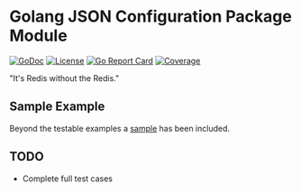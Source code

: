 # Golang JSON Configuration Package Module

[![GoDoc](https://godoc.org/github.com/rwxrob/conf-go?status.svg)](https://godoc.org/github.com/rwxrob/conf-go)
[![License](https://img.shields.io/badge/license-Apache2-brightgreen.svg)](LICENSE)
[![Go Report
Card](https://goreportcard.com/badge/github.com/rwxrob/conf-go)](https://goreportcard.com/report/github.com/rwxrob/conf-go)
[![Coverage](https://gocover.io/_badge/github.com/rwxrob/conf-go)](https://gocover.io/github.com/rwxrob/conf-go)

"It's Redis without the Redis."

## Sample Example

Beyond the testable examples a [sample](sample) has been included.

## TODO

* Complete full test cases
